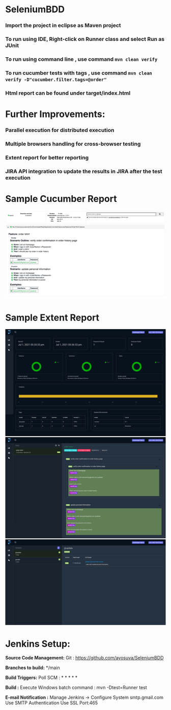 # SeleniumBDD

### Import the project in eclipse as Maven project
### To run using IDE, Right-click on Runner class and select Run as JUnit
### To run using command line , use command ```mvn clean verify```
### To run cucumber tests with tags , use command ```mvn clean verify -D"cucumber.filter.tags=@order"```
### Html report can be found under target/index.html
 
# Further Improvements:
### Parallel execution for distributed execution
### Multiple browsers handling for cross-browser testing
### Extent report for better reporting
### JIRA API integration to update the results in JIRA after the test execution

# Sample Cucumber Report
<img src="https://github.com/ayosuva/SeleniumBDD/blob/main/cucumber.png">

# Sample Extent Report
<img src="https://github.com/ayosuva/SeleniumBDD/blob/main/1.png">
<img src="https://github.com/ayosuva/SeleniumBDD/blob/main/2.png">
<img src="https://github.com/ayosuva/SeleniumBDD/blob/main/3.png">

# Jenkins Setup:

**Source Code Management:** Git : https://github.com/ayosuva/SeleniumBDD

**Branches to build:** */main

**Build Triggers:** Poll SCM : * * * * *

**Build :** Execute Windows batch command : mvn -Dtest=Runner test

**E-mail Notification :** 
Manage Jenkins -> Configure System
smtp.gmail.com
Use SMTP Authentication
Use SSL
Port:465
